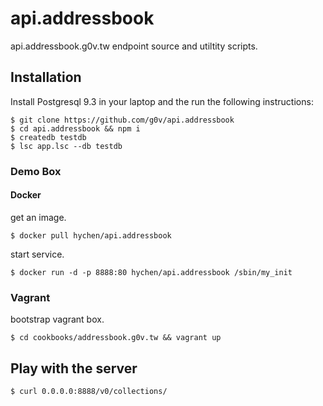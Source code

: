 # api.addressbook

api.addressbook.g0v.tw endpoint source and utiltity scripts.

## Installation 

Install Postgresql 9.3 in your laptop and the run the following instructions:

```
$ git clone https://github.com/g0v/api.addressbook
$ cd api.addressbook && npm i
$ createdb testdb
$ lsc app.lsc --db testdb
```

### Demo Box

#### Docker

get an image.

```
$ docker pull hychen/api.addressbook
```

start service.

```
$ docker run -d -p 8888:80 hychen/api.addressbook /sbin/my_init
```

### Vagrant

bootstrap vagrant box.

```
$ cd cookbooks/addressbook.g0v.tw && vagrant up
```

## Play with the server

```
$ curl 0.0.0.0:8888/v0/collections/
```